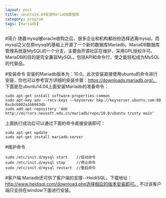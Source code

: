 ```yaml
---
layout: post
title: ubuntu14.04安装MariaDB数据库
category: program 
tags: [mariadb]
---
```


#简介
随着mysql被oracle收购之后，很多企业和机构都纷纷选择逃离mysql。而mysql之父在原mysql的基础上开源了一个新的数据库Mariadb。MariaDB数据库管理系统是MySQL的一个分支，主要由开源社区在维护，采用GPL授权许可。MariaDB的目的是完全兼容MySQL，包括API和命令行，使之能轻松成为MySQL的代替品。

#安装命令
安装的Mariadb版本为：10.0。此次安装直接使用ubuntu的命令进行安装，你也可以参考官方详细的安装步骤：https://downloads.mariadb.org/。
下面是在ubuntu14.04上面安装Mariadb的准备命令：

```
sudo apt-get install software-properties-common
sudo apt-key adv --recv-keys --keyserver hkp://keyserver.ubuntu.com:80 0xcbcb082a1bb943db
sudo add-apt-repository 'deb http://mirrors.neusoft.edu.cn/mariadb/repo/10.0/ubuntu trusty main'
```

上面执行成功后可以通过下面的命令直接安装即可：

```
sudo apt-get update
sudo apt-get install mariadb-server
```

#维护命令

```
sudo /etc/init.d/mysql start    //启动命令
sudo /etc/init.d/mysql stop     //停止命令
sudo /etc/init.d/mysql restart  //重启命令
```

#客户端
Mariadb还可供了客户端的支撑--HeidiSQL，下载地址：http://www.heidisql.com/download.php选择相应的版本安装即可。
不过该客户端只支持在window下面进行安装。